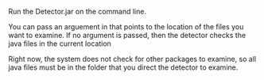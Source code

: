 Run the Detector.jar on the command line.

You can pass an arguement in that points to the location of the files you want to examine. If no argument is passed, then the detector checks the java files in the current location


Right now, the system does not check for other packages to examine, so all java files must be in the folder that you direct the detector to examine. 